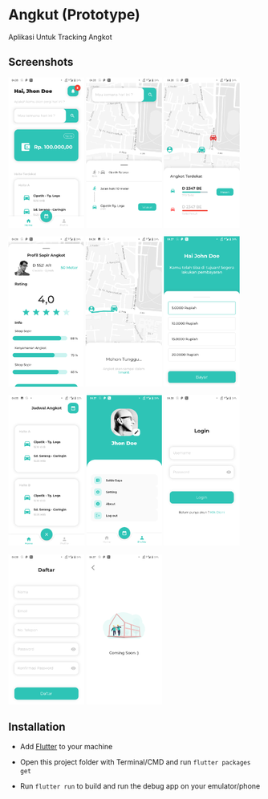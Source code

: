 # Angkut (Prototype)

Aplikasi Untuk Tracking Angkot


## Screenshots

<img src="screenshots/home.png" height="300em"/>   <img src="screenshots/route-estimation.png" height="300em"/>   <img src="screenshots/route-nearest_driver.png" height="300em"/>

<img src="screenshots/route-detail_driver.png" height="300em"/>   <img src="screenshots/route-driver_coming.png" height="300em"/>   <img src="screenshots/payment.png" height="300em"/>

<img src="screenshots/schedule.png" height="300em"/>   <img src="screenshots/profile.png" height="300em"/>   <img src="screenshots/login.png" height="300em"/>

<img src="screenshots/register.png" height="300em"/>   <img src="screenshots/coming_soon.png" height="300em"/>



## Installation

- Add [Flutter](https://flutter.dev/docs/get-started/install) to your machine

- Open this project folder with Terminal/CMD and run `flutter packages get`

- Run `flutter run` to build and run the debug app on your emulator/phone

